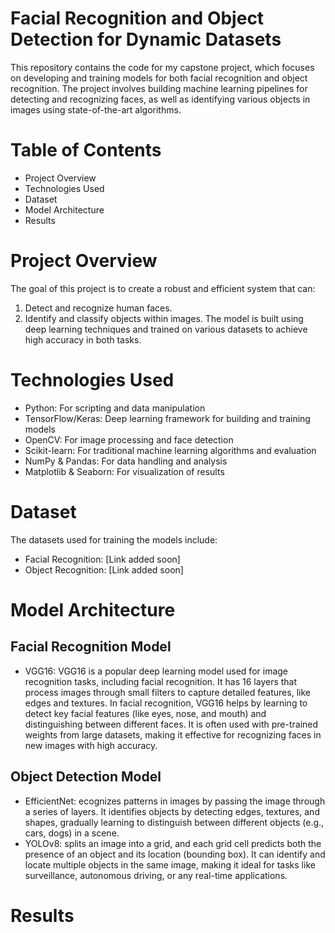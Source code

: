 # Facial Recognition and Object Detection for Dynamic Datasets
This repository contains the code for my capstone project, which focuses on developing and training models for both facial recognition and object recognition. The project involves building machine learning pipelines for detecting and recognizing faces, as well as identifying various objects in images using state-of-the-art algorithms.

# Table of Contents
- Project Overview
- Technologies Used
- Dataset
- Model Architecture
- Results

# Project Overview
The goal of this project is to create a robust and efficient system that can:
1. Detect and recognize human faces.
2. Identify and classify objects within images.
The model is built using deep learning techniques and trained on various datasets to achieve high accuracy in both tasks.

# Technologies Used
- Python: For scripting and data manipulation
- TensorFlow/Keras: Deep learning framework for building and training models
- OpenCV: For image processing and face detection
- Scikit-learn: For traditional machine learning algorithms and evaluation
- NumPy & Pandas: For data handling and analysis
- Matplotlib & Seaborn: For visualization of results

# Dataset
The datasets used for training the models include:
- Facial Recognition: [Link added soon]
- Object Recognition: [Link added soon]

# Model Architecture
## Facial Recognition Model
- VGG16: VGG16 is a popular deep learning model used for image recognition tasks, including facial recognition. It has 16 layers that process images through small filters to capture detailed features, like edges and textures. In facial recognition, VGG16 helps by learning to detect key facial features (like eyes, nose, and mouth) and distinguishing between different faces. It is often used with pre-trained weights from large datasets, making it effective for recognizing faces in new images with high accuracy.

## Object Detection Model
- EfficientNet: ecognizes patterns in images by passing the image through a series of layers. It identifies objects by detecting edges, textures, and shapes, gradually learning to distinguish between different objects (e.g., cars, dogs) in a scene.
- YOLOv8: splits an image into a grid, and each grid cell predicts both the presence of an object and its location (bounding box). It can identify and locate multiple objects in the same image, making it ideal for tasks like surveillance, autonomous driving, or any real-time applications.

# Results
